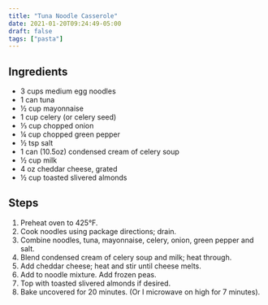 ```yaml
---
title: "Tuna Noodle Casserole"
date: 2021-01-20T09:24:49-05:00
draft: false
tags: ["pasta"]
---
```


## Ingredients

* 3 cups medium egg noodles
* 1 can tuna
* ½ cup mayonnaise
* 1 cup celery (or celery seed)
* ⅓ cup chopped onion
* ¼ cup chopped green pepper
* ½ tsp salt
* 1 can (10.5oz) condensed cream of celery soup
* ½ cup milk
* 4 oz cheddar cheese, grated
* ½ cup toasted slivered almonds

## Steps

1. Preheat oven to 425°F.
2. Cook noodles using package directions; drain.
3. Combine noodles, tuna, mayonnaise, celery, onion, green pepper and salt.
4. Blend condensed cream of celery soup and milk; heat through.
5. Add cheddar cheese; heat and stir until cheese melts.
6. Add to noodle mixture. Add frozen peas.
7. Top with toasted slivered almonds if desired.
8. Bake uncovered for 20 minutes. (Or I microwave on high for 7 minutes).
